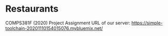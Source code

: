 # Restaurants
COMPS381F (2020) Project Assignment
URL of our server: https://simple-toolchain-20201110154015076.mybluemix.net/
